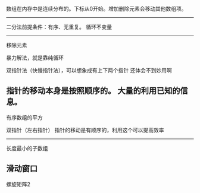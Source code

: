 数组在内存中是连续分布的。下标从0开始。增加删除元素会移动其他数组项。

----------------------------
二分法前提条件：有序、无重复。
循环不变量

-----------------------------
移除元素

暴力解法，就是靠纯循环

双指针法（快慢指针法），可以想象成有上下两个指针
还体会不到妙用啊

指针的移动本身是按照顺序的。
大量的利用已知的信息。
------------------------------
有序数组的平方

双指针（左右指针）
指针的移动是有顺序的，利用这个可以提高效率

-------------------------------
长度最小的子数组

滑动窗口
-------------------------------
螺旋矩阵2